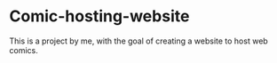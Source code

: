 # Comic-hosting-website
This is a project by me, with the goal of creating a website to host web comics.
